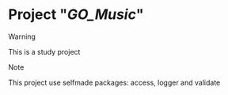 # Project "*GO_Music*"

>[!WARNING]
>This is a study project

>[!NOTE]
>This project use selfmade packages: access, logger and validate 